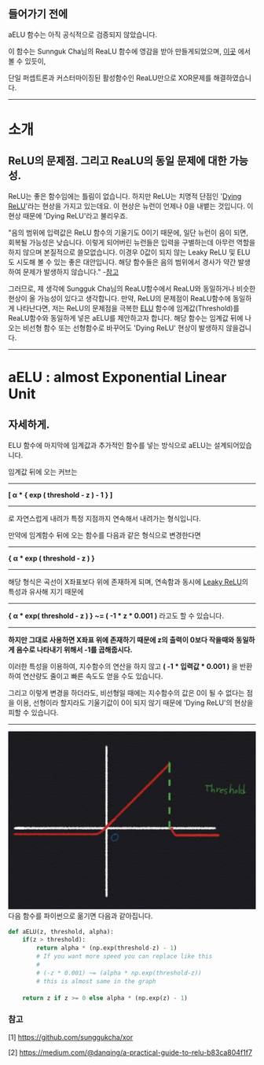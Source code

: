 ## 들어가기 전에

aELU 함수는 아직 공식적으로 검증되지 않았습니다.

이 함수는 Sunnguk Cha님의 ReaLU 함수에 영감을 받아 만들게되었으며, [이곳](https://github.com/sunggukcha/xor) 에서 볼 수 있듯이,

단일 퍼셉트론과 커스터마이징된 활성함수인 ReaLU만으로 XOR문제를 해결하였습니다. 
* * *

# 소개
## ReLU의 문제점. 그리고 ReaLU의 동일 문제에 대한 가능성.

ReLU는 좋은 함수임에는 틀림이 없습니다. 
하지만 ReLU는 치명적 단점인 '[Dying ReLU](https://medium.com/@danqing/a-practical-guide-to-relu-b83ca804f1f7)'라는 현상을 가지고 있는데요.
이 현상은 뉴런이 언제나 0을 내뱉는 것입니다. 이 현상 때문에 'Dying ReLU'라고 불리우죠.

"음의 범위에 입력값은 ReLU 함수의 기울기도 0이기 때문에, 일단 뉴런이 음이 되면, 회복될 가능성은 낮습니다. 
이렇게 되어버린 뉴런들은 입력을 구별하는데 아무런 역할을 하지 않으며 본질적으로 쓸모없습니다. 
이경우 0값이 되지 않는 Leaky ReLU 및 ELU도 시도해 볼 수 있는 좋은 대안입니다. 
해당 함수들은 음의 범위에서 경사가 약간 발생하여 문제가 발생하지 않습니다." -[참고](https://medium.com/@danqing/a-practical-guide-to-relu-b83ca804f1f7)

그러므로, 제 생각에 Sungguk Cha님의 ReaLU함수에서 ReaLU와 동일하거나 비슷한 현상이 올 가능성이 있다고 생각합니다.
만약, ReLU의 문제점이 ReaLU함수에 동일하게 나타난다면, 
저는 ReLU의 문제점을 극복한 [ELU](https://arxiv.org/abs/1511.07289) 함수에 임계값(Threshold)를 
ReaLU함수와 동일하게 넣은 aELU를 제안하고자 합니다. 해당 함수는 임계값 뒤에 나오는 비선형 함수 또는 선형함수로 바꾸어도 
'Dying ReLU' 현상이 발생하지 않을겁니다.

* * *

# aELU : almost Exponential Linear Unit
##  자세하게.

ELU 함수에 마지막에 임계값과 추가적인 함수를 넣는 방식으로 aELU는 설계되어있습니다.

임계값 뒤에 오는 커브는 

* * *
**[ α * { exp ( threshold - z ) - 1 } ]** 
* * *

로 자연스럽게 내려가 특정 지점까지 연속해서 내려가는 형식입니다.

만약에 임계함수 뒤에 오는 함수를 다음과 같은 형식으로 변경한다면 

* * *
**{ α * exp ( threshold - z ) }**
* * *

해당 형식은 곡선이 X좌표보다 위에 존재하게 되며, 연속함과 동시에 [Leaky ReLU](https://arxiv.org/abs/1505.00853)의 특성과 유사해 지기 때문에

* * *
**{ α * exp( threshold - z ) } ~= ( -1 * z * 0.001 )** 라고도 할 수 있습니다.
* * *

**하지만 그대로 사용하면 X좌표 위에 존재하기 때문에 z의 출력이 0보다 작을때와 동일하게 음수로 나타내기 위해서 -1를 곱해줍시다.**

이러한 특성을 이용하여, 지수함수의 연산을 하지 않고 **( -1 * 입력값 * 0.001 )** 을 반환하여 연산량도 줄이고 빠른 속도도 얻을 수도 있습니다.

그리고 이렇게 변경을 하더라도, 비선형일 때에는 지수함수의 값은 0이 될 수 없다는 점을 이용, 선형이라 할지라도 기울기값이 0이 되지 않기 때문에 'Dying ReLU'의 현상을 피할 수 있습니다. 

* * *

![Results](./image/aELU.jpeg)
다음 함수를 파이썬으로 옮기면 다음과 같아집니다.

```python
def aELU(z, threshold, alpha):
    if(z > threshold):
        return alpha * (np.exp(threshold-z) - 1) 
        # If you want more speed you can replace like this 
        # 
        # (-z * 0.001) ~= (alpha * np.exp(threshold-z))
        # this is almost same in the graph 
    
    return z if z >= 0 else alpha * (np.exp(z) - 1)
```


### 참고

[1] https://github.com/sunggukcha/xor

[2] https://medium.com/@danqing/a-practical-guide-to-relu-b83ca804f1f7
